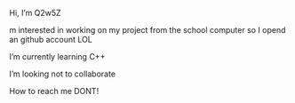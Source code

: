 


Hi, I’m Q2w5Z

m interested in working on my project from the school computer so I opend an github account LOL

I’m currently learning C++

I’m looking not to collaborate

How to reach me DONT!



